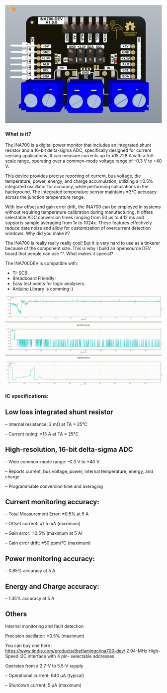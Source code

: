 <p align="center">
  <img src="https://github.com/Flamingo-tech/INA700/blob/main/Pictures/2024-06-29T09_58_00.211Z-Screenshot%202024-06-29%20115822.png"/>
</p>

### What is it?

The INA700 is a digital power monitor that includes an integrated shunt resistor and a 16-bit delta-sigma ADC, specifically designed for current sensing applications. It can measure currents up to ±15.728 A with a full-scale range, operating over a common-mode voltage range of –0.3 V to +40 V.

This device provides precise reporting of current, bus voltage, die temperature, power, energy, and charge accumulation, utilizing a ±0.5% integrated oscillator for accuracy, while performing calculations in the background. The integrated temperature sensor maintains ±3°C accuracy across the junction temperature range.

With low offset and gain error drift, the INA700 can be employed in systems without requiring temperature calibration during manufacturing. It offers selectable ADC conversion times ranging from 50 μs to 4.12 ms and supports sample averaging from 1x to 1024x. These features effectively reduce data noise and allow for customization of overcurrent detection windows.
Why did you make it?

The INA700 is really really really cool! But it is very hard to use as a tinkerer because of the component size. This is why I build an opensource DEV board that people can use ^^.
What makes it special?

The INA700DEV is compatible with:
- TI-SCB.
- Breadboard Friendly!
- Easy test points for logic analysers.
- Arduino Library is comming :)

<p align="center">
  <img src="https://github.com/Flamingo-tech/INA700/blob/main/Pictures/INA-1.gif"/>
</p>


### IC specifications:

## Low loss integrated shunt resistor

– Internal resistance: 2 mΩ at TA = 25°C

– Current rating: ±15 A at TA = 25°C

## High-resolution, 16-bit delta-sigma ADC

– Wide common-mode range: –0.3 V to +40 V

– Reports current, bus voltage, power, internal temperature, energy, and charge.

– Programmable conversion time and averaging

## Current monitoring accuracy:

– Total Measurement Error: ±0.5% at 5 A

– Offset current: ±1.5 mA (maximum)

– Gain error: ±0.5% (maximum at 5 A)

– Gain error drift: ±50 ppm/°C (maximum)

## Power monitoring accuracy:

– 0.85% accuracy at 5 A

## Energy and Charge accuracy:

– 1.35% accuracy at 5 A

## Others

Internal monitoring and fault detection

Precision oscillator: ±0.5% (maximum)


You can buy one here : https://www.tindie.com/products/theflamingo/ina700-dev/
2.94-MHz High-Speed I2C interface with 4 pin- selectable addresses

Operates from a 2.7-V to 5.5-V supply

– Operational current: 640 μA (typical)

– Shutdown current: 5 μA (maximum)
